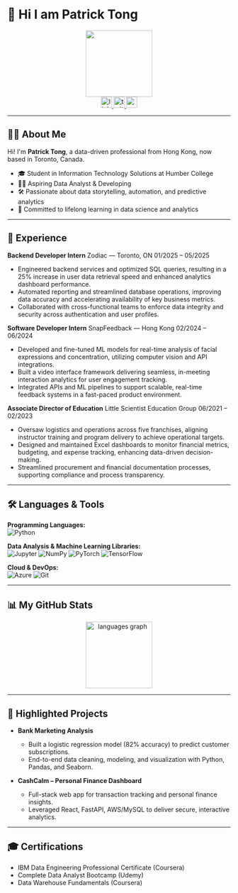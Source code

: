 # 👋 Hi I am Patrick Tong
<div align="center">
  <img height="150" src="https://media.giphy.com/media/M9gbBd9nbDrOTu1Mqx/giphy.gif"  />
</div>
<div align="center">
  <a href="https://www.linkedin.com/in/patrick-tongg/" target="_blank">
    <img src="https://img.shields.io/static/v1?message=LinkedIn&logo=linkedin&label=&color=0077B5&logoColor=white&labelColor=&style=for-the-badge" height="25" alt="linkedin logo" />
  </a>
  <a href="https://twitter.com/patricktongg" target="_blank">
    <img src="https://img.shields.io/static/v1?message=Twitter&logo=twitter&label=&color=1DA1F2&logoColor=white&labelColor=&style=for-the-badge" height="25" alt="twitter logo" />
  </a>
  <a href="mailto:tongchakpupatrick@gmail.com" target="_blank">
    <img src="https://img.shields.io/static/v1?message=Gmail&logo=gmail&label=&color=D14836&logoColor=white&labelColor=&style=for-the-badge" height="25" alt="gmail logo" />
  </a>
</div>

---

## 👨‍💻 About Me

Hi! I'm **Patrick Tong**, a data-driven professional from Hong Kong, now based in Toronto, Canada.

- 🎓 Student in Information Technology Solutions at Humber College
- 👨‍💻 Aspiring Data Analyst & Developing
- 🛠️ Passionate about data storytelling, automation, and predictive analytics
- 🚀 Committed to lifelong learning in data science and analytics

---

## 💼 Experience
**Backend Developer Intern** 
Zodiac — Toronto, ON
01/2025 – 05/2025
  -  Engineered backend services and optimized SQL queries, resulting in a 25% increase in user data retrieval speed and enhanced analytics dashboard performance.
  -  Automated reporting and streamlined database operations, improving data accuracy and accelerating availability of key business metrics.
  -  Collaborated with cross-functional teams to enforce data integrity and security across authentication and user profiles.

**Software Developer Intern**
SnapFeedback — Hong Kong
02/2024 – 06/2024
  -  Developed and fine-tuned ML models for real-time analysis of facial expressions and concentration, utilizing computer vision and API integrations.
  -  Built a video interface framework delivering seamless, in-meeting interaction analytics for user engagement tracking.
  -  Integrated APIs and ML pipelines to support scalable, real-time feedback systems in a fast-paced product environment.
  
**Associate Director of Education**
Little Scientist Education Group
06/2021 – 02/2023
  - Oversaw logistics and operations across five franchises, aligning instructor training and program delivery to achieve operational targets.
  - Designed and maintained Excel dashboards to monitor financial metrics, budgeting, and expense tracking, enhancing data-driven decision-making.
  - Streamlined procurement and financial documentation processes, supporting compliance and process transparency.


---

## 🛠️ Languages & Tools
**Programming Languages:**  
![Python](https://img.shields.io/badge/-Python-3776AB?logo=python&logoColor=white)

**Data Analysis & Machine Learning Libraries:**  
![Jupyter](https://img.shields.io/badge/Jupyter-F37626?logo=jupyter&logoColor=white)
![NumPy](https://img.shields.io/badge/NumPy-013243?logo=numpy&logoColor=white)
![PyTorch](https://img.shields.io/badge/PyTorch-EE4C2C?logo=pytorch&logoColor=white)
![TensorFlow](https://img.shields.io/badge/TensorFlow-FF6F00?logo=tensorflow&logoColor=white)
<!-- Pandas and scikit-learn logos could be added if those are part of your stack -->
**Cloud & DevOps:**  
![Azure](/Microsoft_Azure-0078D4?logo=microsoft-azure&logoColor=white)
![Git](https://img.shields.io/badge/-Git-F05032?logo=git&logoColor=white)


---

## 📊 My GitHub Stats
<div align="center">
  <img src="https://github-readme-stats.vercel.app/api/top-langs?username=patricktongg&locale=en&hide_title=false&layout=compact&card_width=320&langs_count=5&theme=dracula&hide_border=false" height="150" alt="languages graph" />
</div>

---

## 📁 Highlighted Projects

- **Bank Marketing Analysis**
  - Built a logistic regression model (82% accuracy) to predict customer subscriptions.
  - End-to-end data cleaning, modeling, and visualization with Python, Pandas, and Seaborn.

- **CashCalm – Personal Finance Dashboard**
  - Full-stack web app for transaction tracking and personal finance insights.
  - Leveraged React, FastAPI, AWS/MySQL to deliver secure, interactive analytics.

---

## 🎓 Certifications

- IBM Data Engineering Professional Certificate (Coursera)
- Complete Data Analyst Bootcamp (Udemy)
- Data Warehouse Fundamentals (Coursera)
